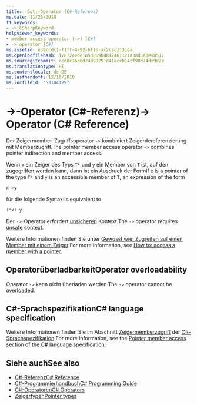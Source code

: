```yaml
---
title: -&gt;-Operator (C#-Referenz)
ms.date: 11/26/2018
f1_keywords:
- ->_CSharpKeyword
helpviewer_keywords:
- member access operator (->) [C#]
- -> operator [C#]
ms.assetid: e39ccdc1-f1ff-4a92-bf1d-ac2c8c11316a
ms.openlocfilehash: 178724ede105d809bd812461121a38d5a0e90517
ms.sourcegitcommit: ccd8c36b0d74d99291d41aceb14cf98d74dc9d2b
ms.translationtype: HT
ms.contentlocale: de-DE
ms.lasthandoff: 12/10/2018
ms.locfileid: "53144129"
---
```

# <a name="-gt-operator-c-reference"></a><span data-ttu-id="7fec7-102">-&gt;-Operator (C#-Referenz)</span><span class="sxs-lookup"><span data-stu-id="7fec7-102">-&gt; Operator (C# Reference)</span></span>

<span data-ttu-id="7fec7-103">Der Zeigermember-Zugriffsoperator `->` kombiniert Zeigerdereferenzierung mit Memberzugriff.</span><span class="sxs-lookup"><span data-stu-id="7fec7-103">The pointer member access operator `->` combines pointer indirection and member access.</span></span>

<span data-ttu-id="7fec7-104">Wenn `x` ein Zeiger des Typs `T*` und `y` ein Member von `T` ist, auf den zugegriffen werden kann, dann ist ein Ausdruck der Form</span><span class="sxs-lookup"><span data-stu-id="7fec7-104">If `x` is a pointer of the type `T*` and `y` is an accessible member of `T`, an expression of the form</span></span>

```csharp
x->y
```

<span data-ttu-id="7fec7-105">für die folgende Syntax:</span><span class="sxs-lookup"><span data-stu-id="7fec7-105">is equivalent to</span></span>

```csharp
(*x).y
```

<span data-ttu-id="7fec7-106">Der `->`-Operator erfordert [unsicheren](../keywords/unsafe.md) Kontext.</span><span class="sxs-lookup"><span data-stu-id="7fec7-106">The `->` operator requires [unsafe](../keywords/unsafe.md) context.</span></span>

<span data-ttu-id="7fec7-107">Weitere Informationen finden Sie unter [Gewusst wie: Zugreifen auf einen Member mit einem Zeiger](../../programming-guide/unsafe-code-pointers/how-to-access-a-member-with-a-pointer.md).</span><span class="sxs-lookup"><span data-stu-id="7fec7-107">For more information, see [How to: access a member with a pointer](../../programming-guide/unsafe-code-pointers/how-to-access-a-member-with-a-pointer.md).</span></span>

## <a name="operator-overloadability"></a><span data-ttu-id="7fec7-108">Operatorüberladbarkeit</span><span class="sxs-lookup"><span data-stu-id="7fec7-108">Operator overloadability</span></span>

<span data-ttu-id="7fec7-109">Operator `->` kann nicht überladen werden.</span><span class="sxs-lookup"><span data-stu-id="7fec7-109">The `->` operator cannot be overloaded.</span></span>

## <a name="c-language-specification"></a><span data-ttu-id="7fec7-110">C#-Sprachspezifikation</span><span class="sxs-lookup"><span data-stu-id="7fec7-110">C# language specification</span></span>

<span data-ttu-id="7fec7-111">Weitere Informationen finden Sie im Abschnitt [Zeigermemberzugriff](~/_csharplang/spec/unsafe-code.md#pointer-member-access) der [C#-Sprachspezifikation](../language-specification/index.md).</span><span class="sxs-lookup"><span data-stu-id="7fec7-111">For more information, see the [Pointer member access](~/_csharplang/spec/unsafe-code.md#pointer-member-access) section of the [C# language specification](../language-specification/index.md).</span></span>

## <a name="see-also"></a><span data-ttu-id="7fec7-112">Siehe auch</span><span class="sxs-lookup"><span data-stu-id="7fec7-112">See also</span></span>

- [<span data-ttu-id="7fec7-113">C#-Referenz</span><span class="sxs-lookup"><span data-stu-id="7fec7-113">C# Reference</span></span>](../index.md)
- [<span data-ttu-id="7fec7-114">C#-Programmierhandbuch</span><span class="sxs-lookup"><span data-stu-id="7fec7-114">C# Programming Guide</span></span>](../../programming-guide/index.md)
- [<span data-ttu-id="7fec7-115">C#-Operatoren</span><span class="sxs-lookup"><span data-stu-id="7fec7-115">C# Operators</span></span>](index.md)
- [<span data-ttu-id="7fec7-116">Zeigertypen</span><span class="sxs-lookup"><span data-stu-id="7fec7-116">Pointer types</span></span>](../../programming-guide/unsafe-code-pointers/pointer-types.md)
